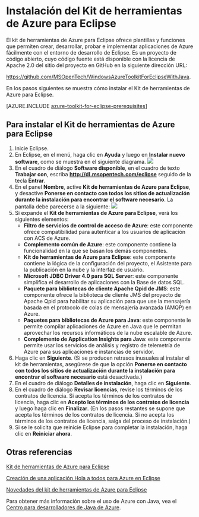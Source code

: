 <properties
	pageTitle="Instalación del Kit de herramientas de Azure para Eclipse"
	description="Averigüe cómo instalar el Kit de herramientas de Azure para Eclipse."
	services=""
	documentationCenter="java"
	authors="rmcmurray"
	manager="wpickett"
	editor=""/>

<tags
	ms.service="multiple"
	ms.workload="na"
	ms.tgt_pltfrm="multiple"
	ms.devlang="Java"
	ms.topic="article"
	ms.date="01/09/2016" 
	ms.author="robmcm"/>

<!-- Legacy MSDN URL = https://msdn.microsoft.com/library/azure/hh690946.aspx -->

# Instalación del Kit de herramientas de Azure para Eclipse #

El kit de herramientas de Azure para Eclipse ofrece plantillas y funciones que permiten crear, desarrollar, probar e implementar aplicaciones de Azure fácilmente con el entorno de desarrollo de Eclipse. Es un proyecto de código abierto, cuyo código fuente está disponible con la licencia de Apache 2.0 del sitio del proyecto en GitHub en la siguiente dirección URL:

<https://github.com/MSOpenTech/WindowsAzureToolkitForEclipseWithJava>.

En los pasos siguientes se muestra cómo instalar el Kit de herramientas de Azure para Eclipse.

[AZURE.INCLUDE [azure-toolkit-for-eclipse-prerequisites](../includes/azure-toolkit-for-eclipse-prerequisites.md)]

## Para instalar el Kit de herramientas de Azure para Eclipse ##

1. Inicie Eclipse.
2. En Eclipse, en el menú, haga clic en <strong>Ayuda</strong> y luego en <strong>Instalar nuevo software</strong>, como se muestra en el siguiente diagrama.
    ![][ic590123]
3. En el cuadro de diálogo <strong>Software disponible</strong>, en el cuadro de texto <strong>Trabajar con</strong>, escriba <strong>http://dl.msopentech.com/eclipse</strong> seguido de la tecla <strong>Entrar</strong>.
4. En el panel <strong>Nombre</strong>, active <strong>Kit de herramientas de Azure para Eclipse</strong>, y desactive <strong>Ponerse en contacto con todos los sitios de actualización durante la instalación para encontrar el software necesario</strong>. La pantalla debe parecerse a la siguiente:
    ![][ic719482]
5. Si expande el <strong>Kit de herramientas de Azure para Eclipse</strong>, verá los siguientes elementos:
    * **Filtro de servicios de control de acceso de Azure**: este componente ofrece compatibilidad para autenticar a los usuarios de aplicación con ACS de Azure.
    * **Complemento común de Azure**: este componente contiene la funcionalidad en la que se basan los demás componentes.
    * **Kit de herramientas de Azure para Eclipse**: este componente contiene la lógica de la configuración del proyecto, el Asistente para la publicación en la nube y la interfaz de usuario.
    * **Microsoft JDBC Driver 4.0 para SQL Server**: este componente simplifica el desarrollo de aplicaciones con la Base de datos SQL.
    * **Paquete para bibliotecas de cliente Apache Qpid de JMS**: este componente ofrece la biblioteca de cliente JMS del proyecto de Apache Qpid para habilitar su aplicación para que use la mensajería basada en el protocolo de colas de mensajería avanzada (AMQP) en Azure.
    * **Paquetes para bibliotecas de Azure para Java**: este componente le permite compilar aplicaciones de Azure en Java que le permitan aprovechar los recursos informáticos de la nube escalable de Azure.
    * **Complemento de Application Insights para Java**: este componente permite usar los servicios de análisis y registro de telemetría de Azure para sus aplicaciones e instancias de servidor.
6. Haga clic en **Siguiente**. (Si se producen retrasos inusuales al instalar el kit de herramientas, asegúrese de que la opción **Ponerse en contacto con todos los sitios de actualización durante la instalación para encontrar el software necesario** está desactivada.)
7. En el cuadro de diálogo **Detalles de instalación**, haga clic en **Siguiente**.
8. En el cuadro de diálogo **Revisar licencias**, revise los términos de los contratos de licencia. Si acepta los términos de los contratos de licencia, haga clic en **Acepto los términos de los contratos de licencia** y luego haga clic en **Finalizar**. (En los pasos restantes se supone que acepta los términos de los contratos de licencia. Si no acepta los términos de los contratos de licencia, salga del proceso de instalación.)
9. Si se le solicita que reinicie Eclipse para completar la instalación, haga clic en **Reiniciar ahora**.

## Otras referencias ##

[Kit de herramientas de Azure para Eclipse][]

[Creación de una aplicación Hola a todos para Azure en Eclipse][]

[Novedades del kit de herramientas de Azure para Eclipse][]

Para obtener más información sobre el uso de Azure con Java, vea el [Centro para desarrolladores de Java de Azure][].

<!-- URL List -->

[Kit de herramientas de Azure para Eclipse]: http://go.microsoft.com/fwlink/?LinkID=699529
[Centro para desarrolladores de Java de Azure]: http://go.microsoft.com/fwlink/?LinkID=699547
[Creación de una aplicación Hola a todos para Azure en Eclipse]: http://go.microsoft.com/fwlink/?LinkID=699533
[Installing the Azure Toolkit for Eclipse]: http://go.microsoft.com/fwlink/?LinkId=699546
[Web Platform Installer (WebPI)]: http://go.microsoft.com/fwlink/?LinkID=252838
[Instalador de plataforma web (WebPI)]: http://go.microsoft.com/fwlink/?LinkID=252838
[Novedades del kit de herramientas de Azure para Eclipse]: http://go.microsoft.com/fwlink/?LinkID=699552

<!-- IMG List -->

[ic590123]: ./media/azure-toolkit-for-eclipse-installation/ic590123.png
[ic719482]: ./media/azure-toolkit-for-eclipse-installation/ic719482.png

<!---HONumber=AcomDC_0114_2016-->
